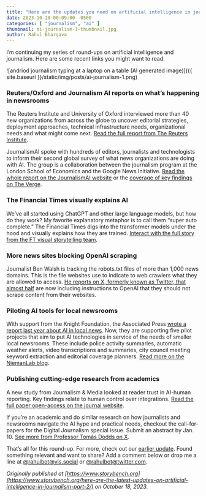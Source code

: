 ```yaml
---
title: "Here are the updates you need on artificial intelligence in journalism"
date: 2023-10-18 00:09:00 -0500
categories: [ "journalism", "ai" ]
thumbnail: ai-journalism-1-thumbnail.jpg
author: Rahul Bhargava
---
```


I’m continuing my series of round-ups on artificial intelligence and journalism. Here are some recent links you might want to read.

![andriod journalism typing at a laptop on a table (AI generated image)]({{ site.baseurl }}/static/img/posts/ai-journalism-1.png)

### Reuters/Oxford and Journalism AI reports on what’s happening in newsrooms
The Reuters Institute and University of Oxford interviewed more than 40 new organizations from across the globe to uncover editorial strategies, deployment approaches, technical infrastructure needs, organizational needs and what might come next. [Read the full report from The Reuters Institute](https://reutersinstitute.politics.ox.ac.uk/news/ai-and-journalism-whats-next).

JournalismAI spoke with hundreds of editors, journalists and technologists to inform their second global survey of what news organizations are doing with AI. The group is a collaboration between the journalism program at the London School of Economics and the Google News Initiative. [Read the whole report on the JournalismAI website](https://www.journalismai.info/research/2023-generating-change) or the [coverage of key findings on The Verge](https://www.theverge.com/2023/9/28/23894651/ai-newsroom-journalism-study-automation-bias).

### The Financial Times visually explains AI
We’ve all started using ChatGPT and other large language models, but how do they work? My favorite explanatory metaphor is to call them “super auto complete.” The Financial Times digs into the transformer models under the hood and visually explains how they are trained. [Interact with the full story from the FT visual storytelling team](https://ig.ft.com/generative-ai/).

### More news sites blocking OpenAI scraping
Journalist Ben Walsh is tracking the robots.txt files of more than 1,000 news domains. This is the file websites use to indicate to web crawlers what they are allowed to access. [He reports on X, formerly known as Twitter, that almost half](https://twitter.com/palewire/status/1706633044746973234) are now including instructions to OpenAI that they should not scrape content from their websites.

### Piloting AI tools for local newsrooms
With support from the Knight Foundation, the Associated Press [wrote a report last year about AI in local news](https://www.ap.org/assets/files/ap_local_news_ai_report_march_2022.pdf). Now, they are supporting five pilot projects that aim to put AI technologies in service of the needs of smaller local newsrooms. These include police activity summaries, automatic weather alerts, video transcriptions and summaries, city council meeting keyword extraction and editorial coverage planners. [Read more on the NiemanLab blog](https://www.niemanlab.org/2023/10/the-ap-announces-five-ai-tools-to-help-local-newsrooms-with-tasks-like-transcription-and-sorting-pitches/).

### Publishing cutting-edge research from academics
A new study from Journalism & Media looked at reader trust in AI-human reporting. Key findings relate to human control over integrations. [Read the full paper open-access on the journal website](https://www.mdpi.com/2673-5172/4/3/61).

If you’re an academic and do similar research on how journalists and newsrooms navigate the AI hype and practical needs, checkout the call-for-papers for the Digital Journalism special issue. Submit an abstract by Jan. 10. [See more from Professor Tomás Dodds on X](https://twitter.com/tomasdoddsr/status/1712438001538564228).

That’s all for this round-up. For more, check out our [earlier update](https://www.storybench.org/here-are-the-latest-updates-on-artificial-intelligence-in-journalism/). Found something relevant and want to share? Add a comment below or drop me a line at [@rahulbot@vis.social](https://vis.social/@rahulbot) or [@rahulbot@twitter.com](https://twitter.com/rahulbot).

_Originally published at [https://www.storybench.org](https://www.storybench.org/here-are-the-latest-updates-on-artificial-intelligence-in-journalism-part-2/) on October 18, 2023._